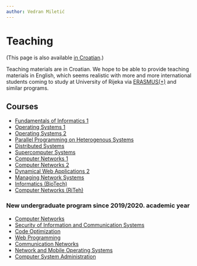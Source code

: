 ```yaml
---
author: Vedran Miletić
---
```


# Teaching

(This page is also available [in Croatian](../hr/nastava/index.md).)

Teaching materials are in Croatian. We hope to be able to provide teaching materials in English, which seems realistic with more and more international students coming to study at University of Rijeka via [ERASMUS(+)](https://ec.europa.eu/programmes/erasmus-plus/) and similar programs.

## Courses

- [Fundamentals of Informatics 1](../hr/nastava/kolegiji/OI1.md)
- [Operating Systems 1](../hr/nastava/kolegiji/OS1.md)
- [Operating Systems 2](../hr/nastava/kolegiji/OS2.md)
- [Parallel Programming on Heterogenous Systems](../hr/nastava/kolegiji/PPHS.md)
- [Distributed Systems](../hr/nastava/kolegiji/DS.md)
- [Supercomputer Systems](../hr/nastava/kolegiji/SRS.md)
- [Computer Networks 1](../hr/nastava/kolegiji/RM1.md)
- [Computer Networks 2](../hr/nastava/kolegiji/RM2.md)
- [Dynamical Web Applications 2](../hr/nastava/kolegiji/DWA2.md)
- [Managing Network Systems](../hr/nastava/kolegiji/UMS.md)
- [Informatics (BioTech)](../hr/nastava/kolegiji/INF-BioTech.md)
- [Computer Networks (RiTeh)](../hr/nastava/kolegiji/RM-RiTeh.md)

### New undergraduate program since 2019/2020. academic year

- [Computer Networks](../hr/nastava/kolegiji/RM.md)
- [Security of Information and Communication Systems](../hr/nastava/kolegiji/SIKS.md)
- [Code Optimization](../hr/nastava/kolegiji/OPK.md)
- [Web Programming](../hr/nastava/kolegiji/PW.md)
- [Communication Networks](../hr/nastava/kolegiji/KM.md)
- [Network and Mobile Operating Systems](../hr/nastava/kolegiji/MMOS.md)
- [Computer System Administration](../hr/nastava/kolegiji/URS.md)

